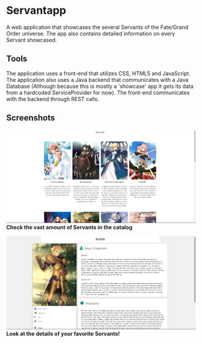 # Servantapp
A web application that showcases the several Servants of the Fate/Grand Order universe. The app also contains detailed information on every Servant showcased.

## Tools
The application uses a front-end that utilizes CSS, HTML5 and JavaScript. The application also uses a Java backend that communicates with a Java Database (Although because this is mostly a 'showcase' app it gets its data from a hardcoded ServiceProvider for now). The front-end communicates with the backend through REST calls. 

## Screenshots
![alt text](https://raw.githubusercontent.com/graddus/servantapp/master/index.png)
**Check the vast amount of Servants in the catalog**

![alt text](https://raw.githubusercontent.com/graddus/servantapp/master/Servant.png)
**Look at the details of your favorite Servants!**
